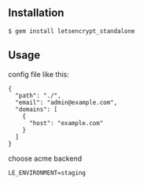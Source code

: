 ## Installation

    $ gem install letsencrypt_standalone

## Usage

config file like this:

```
{
  "path": "./",
  "email": "admin@example.com",
  "domains": [
    {
      "host": "example.com"
    }
  ]
}

```

choose acme backend

```
LE_ENVIRONMENT=staging
```

